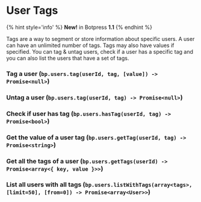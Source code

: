 # User Tags

{% hint style='info' %}
**New!** in Botpress **1.1**
{% endhint %}

Tags are a way to segment or store information about specific users. A user can have an unlimited number of tags. Tags may also have values if specified. You can tag & untag users, check if a user has a specific tag and you can also list the users that have a set of tags.

### Tag a user (`bp.users.tag(userId, tag, [value]) -> Promise<null>`)

### Untag a user (`bp.users.tag(userId, tag) -> Promise<null>`)

### Check if user has tag (`bp.users.hasTag(userId, tag) -> Promise<bool>`)

### Get the value of a user tag (`bp.users.getTag(userId, tag) -> Promise<string>`)

### Get all the tags of a user (`bp.users.getTags(userId) -> Promise<array<{ key, value }>>`)

### List all users with all tags (`bp.users.listWithTags(array<tags>, [limit=50], [from=0]) -> Promise<array<User>>`)
